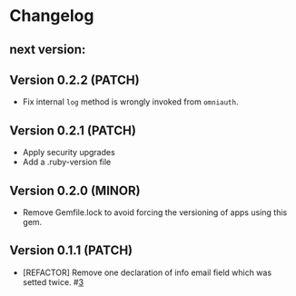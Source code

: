 # Changelog

## next version:

## Version 0.2.2 (PATCH)
- Fix internal `log` method is wrongly invoked from `omniauth`.

## Version 0.2.1 (PATCH)
- Apply security upgrades
- Add a .ruby-version file

## Version 0.2.0 (MINOR)
- Remove Gemfile.lock to avoid forcing the versioning of apps using this gem.

## Version 0.1.1 (PATCH)
- [REFACTOR] Remove one declaration of info email field which was setted twice. \#[3](https://github.com/gencat/omniauth-idcat_mobil/pull/3)
